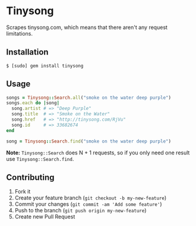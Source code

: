 # Tinysong

Scrapes tinysong.com, which means that there aren't any request limitations.

## Installation

    $ [sudo] gem install tinysong

## Usage

``` ruby
songs = Tinysong::Search.all("smoke on the water deep purple")
songs.each do |song|
  song.artist # => "Deep Purple"
  song.title  # => "Smoke on the Water"
  song.href   # => "http://tinysong.com/RjVu"
  song.id     # => 33682674
end
```

``` ruby
song = Tinysong::Search.find("smoke on the water deep purple")
```

**Note:** `Tinysong::Search` does N + 1 requests, so if you only need one result use `Tinysong::Search.find`.

## Contributing

1. Fork it
2. Create your feature branch (`git checkout -b my-new-feature`)
3. Commit your changes (`git commit -am 'Add some feature'`)
4. Push to the branch (`git push origin my-new-feature`)
5. Create new Pull Request
